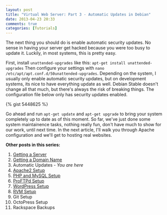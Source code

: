 ```yaml
---
layout: post
title: "Virtual Web Server: Part 3 - Automatic Updates in Debian"
date: 2013-04-23 20:33
comments: true
categories: [Tutorials]
---
```


The next thing you should do is enable automatic security updates. No sense in having your server get hacked because you were too busy to update it. Luckily, in most systems, this is pretty easy.

First, install `unattended-upgrades` like this: `apt-get install unattended-upgrades`
Then configure your settings with `nano /etc/apt/apt.conf.d/50unattended-upgrades`. Depending on the system, I usually only enable automatic security updates, but on development systems, its nice to have everything update as well. Debian Stable doesn't change all that much, but there's always the risk of breaking things. The configuration file below only has security updates enabled.

{% gist 5448625 %}

Go ahead and run `apt-get update` and `apt-get upgrade` to bring your system completely up to date as of this moment. So far, we've just done some system maintainence tasks, nothing really fun, don't have much to show for our work, until next time. In the next article, I'll walk you through Apache configuration and we'll get to hosting real websites.

**Other posts in this series:**

1. [Getting a Server](/blog/2013/04/23/virtual-web-server-part-1-rackspace/)
2. [Getting a Domain Name](/blog/2013/04/23/virtual-web-server-part-2-hover/)
3. Automatic Updates _- You are here_
4. [Apache2 Setup](/blog/2013/04/28/virtual-web-server-part-4-apache-web-server/)
5. [PHP and MySQL Setup](/blog/2013/05/02/virtual-web-server-part-5-php-and-mysql-setup/)
6. [ProFTPd Setup](/blog/2013/05/09/virtual-web-server-part-6-proftpd-setup/)
7. [WordPress Setup](/blog/2013/05/09/virtual-web-server-part-7-wordpress-setup/)
8. [RVM Setup](/blog/2013/05/11/virtual-web-server-part-8-rvm-setup/)
9. Git Setup
10. OctoPress Setup
11. Rackspace Backups
